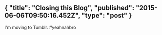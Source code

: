 {
  "title": "Closing this Blog",
  "published": "2015-06-06T09:50:16.452Z",
  "type": "post"
}
---
I'm moving to Tumblr. #yeahnahbro

